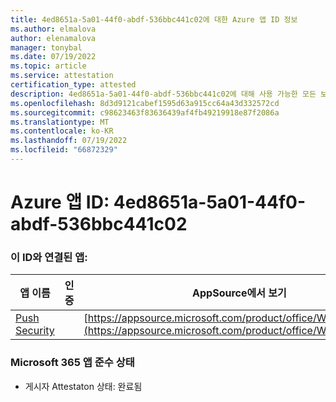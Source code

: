 ```yaml
---
title: 4ed8651a-5a01-44f0-abdf-536bbc441c02에 대한 Azure 앱 ID 정보
ms.author: elmalova
author: elenamalova
manager: tonybal
ms.date: 07/19/2022
ms.topic: article
ms.service: attestation
certification_type: attested
description: 4ed8651a-5a01-44f0-abdf-536bbc441c02에 대해 사용 가능한 모든 보안 및 규정 준수 정보입니다.
ms.openlocfilehash: 8d3d9121cabef1595d63a915cc64a43d332572cd
ms.sourcegitcommit: c98623463f83636439af4fb49219918e87f2086a
ms.translationtype: MT
ms.contentlocale: ko-KR
ms.lasthandoff: 07/19/2022
ms.locfileid: "66872329"
---
```

# <a name="azure-app-id-4ed8651a-5a01-44f0-abdf-536bbc441c02"></a>Azure 앱 ID: 4ed8651a-5a01-44f0-abdf-536bbc441c02


### <a name="apps-associated-with-this-id"></a>이 ID와 연결된 앱:
| **앱 이름** | **인증** | **AppSource에서 보기** |
|--------------|---------------|-----------------------|
| [Push Security](../forward/WA200002833.md) |  | [https://appsource.microsoft.com/product/office/WA200002833](https://appsource.microsoft.com/product/office/WA200002833) |

### <a name="microsoft-365-app-compliance-status"></a>Microsoft 365 앱 준수 상태
- 게시자 Attestaton 상태: 완료됨
